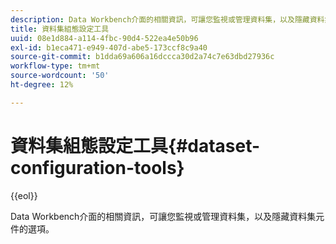 ```yaml
---
description: Data Workbench介面的相關資訊，可讓您監視或管理資料集，以及隱藏資料集元件的選項。
title: 資料集組態設定工具
uuid: 08e1d884-a114-4fbc-90d4-522ea4e50b96
exl-id: b1eca471-e949-407d-abe5-173ccf8c9a40
source-git-commit: b1dda69a606a16dccca30d2a74c7e63dbd27936c
workflow-type: tm+mt
source-wordcount: '50'
ht-degree: 12%

---
```


# 資料集組態設定工具{#dataset-configuration-tools}

{{eol}}

Data Workbench介面的相關資訊，可讓您監視或管理資料集，以及隱藏資料集元件的選項。
